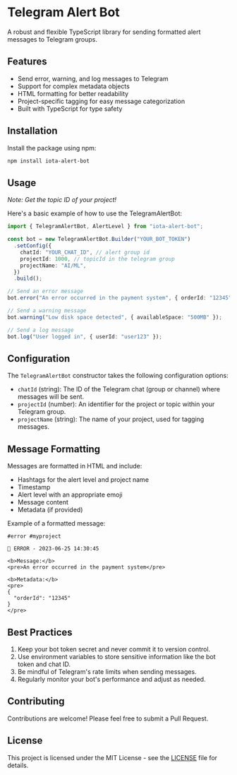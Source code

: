 # Telegram Alert Bot

A robust and flexible TypeScript library for sending formatted alert messages to Telegram groups.

## Features

- Send error, warning, and log messages to Telegram
- Support for complex metadata objects
- HTML formatting for better readability
- Project-specific tagging for easy message categorization
- Built with TypeScript for type safety

## Installation

Install the package using npm:

```bash
npm install iota-alert-bot
```


## Usage

*Note: Get the topic ID of your project!*

Here's a basic example of how to use the TelegramAlertBot:

```typescript
import { TelegramAlertBot, AlertLevel } from "iota-alert-bot";

const bot = new TelegramAlertBot.Builder("YOUR_BOT_TOKEN")
  .setConfig({
    chatId: "YOUR_CHAT_ID", // alert group id
    projectId: 1000, // topicId in the telegram group
    projectName: "AI/ML",
  })
  .build();

// Send an error message
bot.error("An error occurred in the payment system", { orderId: "12345" });

// Send a warning message
bot.warning("Low disk space detected", { availableSpace: "500MB" });

// Send a log message
bot.log("User logged in", { userId: "user123" });
```

## Configuration

The `TelegramAlertBot` constructor takes the following configuration options:

- `chatId` (string): The ID of the Telegram chat (group or channel) where messages will be sent.
- `projectId` (number): An identifier for the project or topic within your Telegram group.
- `projectName` (string): The name of your project, used for tagging messages.

## Message Formatting

Messages are formatted in HTML and include:

- Hashtags for the alert level and project name
- Timestamp
- Alert level with an appropriate emoji
- Message content
- Metadata (if provided)

Example of a formatted message:

```
#error #myproject

🚨 ERROR - 2023-06-25 14:30:45

<b>Message:</b>
<pre>An error occurred in the payment system</pre>

<b>Metadata:</b>
<pre>
{
  "orderId": "12345"
}
</pre>
```

## Best Practices

1. Keep your bot token secret and never commit it to version control.
2. Use environment variables to store sensitive information like the bot token and chat ID.
3. Be mindful of Telegram's rate limits when sending messages.
4. Regularly monitor your bot's performance and adjust as needed.

## Contributing

Contributions are welcome! Please feel free to submit a Pull Request.

## License

This project is licensed under the MIT License - see the [LICENSE](LICENSE) file for details.
